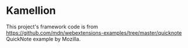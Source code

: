 # Kamellion

This project's framework code is from https://github.com/mdn/webextensions-examples/tree/master/quicknote QuickNote example by Mozilla.
